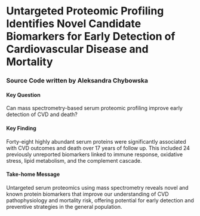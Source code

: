 # Untargeted Proteomic Profiling Identifies Novel Candidate Biomarkers for Early Detection of Cardiovascular Disease and Mortality
### Source Code written by Aleksandra Chybowska



#### Key Question
Can mass spectrometry-based serum proteomic profiling improve early detection of CVD and death?
#### Key Finding
Forty-eight highly abundant serum proteins were significantly associated with CVD outcomes and death over 17 years of follow up. This included 24 previously unreported biomarkers linked to immune response, oxidative stress, lipid metabolism, and the complement cascade.
#### Take-home Message
Untargeted serum proteomics using mass spectrometry reveals novel and known protein biomarkers that improve our understanding of CVD pathophysiology and mortality risk, offering potential for early detection and preventive strategies in the general population.

